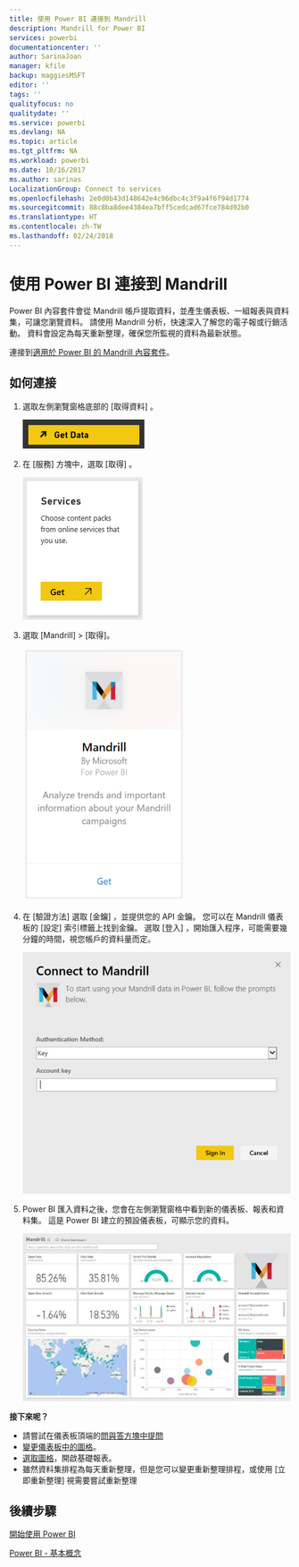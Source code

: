 ```yaml
---
title: 使用 Power BI 連接到 Mandrill
description: Mandrill for Power BI
services: powerbi
documentationcenter: ''
author: SarinaJoan
manager: kfile
backup: maggiesMSFT
editor: ''
tags: ''
qualityfocus: no
qualitydate: ''
ms.service: powerbi
ms.devlang: NA
ms.topic: article
ms.tgt_pltfrm: NA
ms.workload: powerbi
ms.date: 10/16/2017
ms.author: sarinas
LocalizationGroup: Connect to services
ms.openlocfilehash: 2e0d0b43d148642e4c96dbc4c3f9a4f6f94d1774
ms.sourcegitcommit: 88c8ba8dee4384ea7bff5cedcad67fce784d92b0
ms.translationtype: HT
ms.contentlocale: zh-TW
ms.lasthandoff: 02/24/2018
---
```

# <a name="connect-to-mandrill-with-power-bi"></a>使用 Power BI 連接到 Mandrill
Power BI 內容套件會從 Mandrill 帳戶提取資料，並產生儀表板、一組報表與資料集，可讓您瀏覽資料。 請使用 Mandrill 分析，快速深入了解您的電子報或行銷活動。 資料會設定為每天重新整理，確保您所監視的資料為最新狀態。

連接到[適用於 Power BI 的 Mandrill 內容套件](http://app.powerbi.com/getdata/services/mandrill)。

## <a name="how-to-connect"></a>如何連接
1. 選取左側瀏覽窗格底部的 [取得資料]  。
   
    ![](media/service-connect-to-mandrill/getdata.png)
2. 在 [服務]  方塊中，選取 [取得] 。
   
    ![](media/service-connect-to-mandrill/services.png)
3. 選取 [Mandrill] > [取得]。
   
    ![](media/service-connect-to-mandrill/mandrill.png)
4. 在 [驗證方法] 選取 [金鑰]  ，並提供您的 API 金鑰。 您可以在 Mandrill 儀表板的 [設定]  索引標籤上找到金鑰。 選取 [登入]  ，開始匯入程序，可能需要幾分鐘的時間，視您帳戶的資料量而定。
   
    ![](media/service-connect-to-mandrill/auth.png)
5. Power BI 匯入資料之後，您會在左側瀏覽窗格中看到新的儀表板、報表和資料集。 這是 Power BI 建立的預設儀表板，可顯示您的資料。
   
    ![](media/service-connect-to-mandrill/mandrill-dashboard1.jpg)

**接下來呢？**

* 請嘗試在儀表板頂端的[問與答方塊中提問](power-bi-q-and-a.md)
* [變更儀表板中的圖格](service-dashboard-edit-tile.md)。
* [選取圖格](service-dashboard-tiles.md)，開啟基礎報表。
* 雖然資料集排程為每天重新整理，但是您可以變更重新整理排程，或使用 [立即重新整理] 視需要嘗試重新整理

## <a name="next-steps"></a>後續步驟
[開始使用 Power BI](service-get-started.md)

[Power BI - 基本概念](service-basic-concepts.md)

